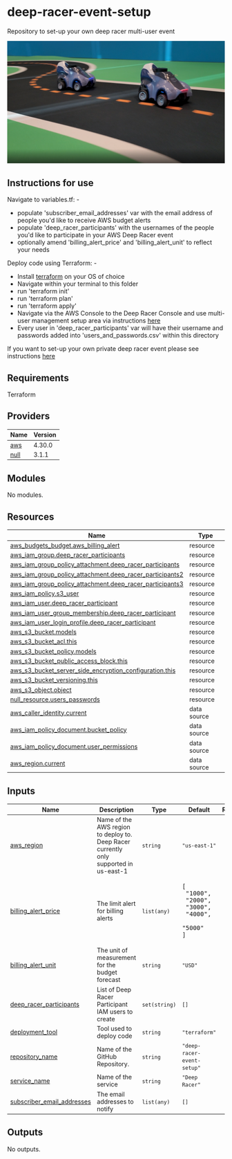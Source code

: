 # deep-racer-event-setup

Repository to set-up your own deep racer multi-user event

![aws-deep-racer](source/deepracer.png)

## Instructions for use

Navigate to variables.tf: -
 - populate 'subscriber_email_addresses' var with the email address of people you'd like to receive AWS budget alerts
 - populate 'deep_racer_participants' with the usernames of the people you'd like to participate in your AWS Deep Racer event
 - optionally amend 'billing_alert_price' and 'billing_alert_unit' to reflect your needs

Deploy code using Terraform: -
 - Install [terraform](https://learn.hashicorp.com/tutorials/terraform/install-cli) on your OS of choice
 - Navigate within your terminal to this folder
 - run 'terraform init'
 - run 'terraform plan'
 - run 'terraform apply'
 - Navigate via the AWS Console to the Deep Racer Console and use multi-user management setup area via instructions [here](https://docs.aws.amazon.com/deepracer/latest/developerguide/deepracer-multi-user-admin-set-up.html)
 - Every user in 'deep_racer_participants' var will have their username and passwords added into 'users_and_passwords.csv' within this directory

If you want to set-up your own private deep racer event please see instructions [here](https://docs.aws.amazon.com/deepracer/latest/developerguide/deepracer-create-community-race.html)

## Requirements

Terraform

## Providers

| Name | Version |
|------|---------|
| <a name="provider_aws"></a> [aws](#provider\_aws) | 4.30.0 |
| <a name="provider_null"></a> [null](#provider\_null) | 3.1.1 |

## Modules

No modules.

## Resources

| Name | Type |
|------|------|
| [aws_budgets_budget.aws_billing_alert](https://registry.terraform.io/providers/hashicorp/aws/latest/docs/resources/budgets_budget) | resource |
| [aws_iam_group.deep_racer_participants](https://registry.terraform.io/providers/hashicorp/aws/latest/docs/resources/iam_group) | resource |
| [aws_iam_group_policy_attachment.deep_racer_participants](https://registry.terraform.io/providers/hashicorp/aws/latest/docs/resources/iam_group_policy_attachment) | resource |
| [aws_iam_group_policy_attachment.deep_racer_participants2](https://registry.terraform.io/providers/hashicorp/aws/latest/docs/resources/iam_group_policy_attachment) | resource |
| [aws_iam_group_policy_attachment.deep_racer_participants3](https://registry.terraform.io/providers/hashicorp/aws/latest/docs/resources/iam_group_policy_attachment) | resource |
| [aws_iam_policy.s3_user](https://registry.terraform.io/providers/hashicorp/aws/latest/docs/resources/iam_policy) | resource |
| [aws_iam_user.deep_racer_participant](https://registry.terraform.io/providers/hashicorp/aws/latest/docs/resources/iam_user) | resource |
| [aws_iam_user_group_membership.deep_racer_participant](https://registry.terraform.io/providers/hashicorp/aws/latest/docs/resources/iam_user_group_membership) | resource |
| [aws_iam_user_login_profile.deep_racer_participant](https://registry.terraform.io/providers/hashicorp/aws/latest/docs/resources/iam_user_login_profile) | resource |
| [aws_s3_bucket.models](https://registry.terraform.io/providers/hashicorp/aws/latest/docs/resources/s3_bucket) | resource |
| [aws_s3_bucket_acl.this](https://registry.terraform.io/providers/hashicorp/aws/latest/docs/resources/s3_bucket_acl) | resource |
| [aws_s3_bucket_policy.models](https://registry.terraform.io/providers/hashicorp/aws/latest/docs/resources/s3_bucket_policy) | resource |
| [aws_s3_bucket_public_access_block.this](https://registry.terraform.io/providers/hashicorp/aws/latest/docs/resources/s3_bucket_public_access_block) | resource |
| [aws_s3_bucket_server_side_encryption_configuration.this](https://registry.terraform.io/providers/hashicorp/aws/latest/docs/resources/s3_bucket_server_side_encryption_configuration) | resource |
| [aws_s3_bucket_versioning.this](https://registry.terraform.io/providers/hashicorp/aws/latest/docs/resources/s3_bucket_versioning) | resource |
| [aws_s3_object.object](https://registry.terraform.io/providers/hashicorp/aws/latest/docs/resources/s3_object) | resource |
| [null_resource.users_passwords](https://registry.terraform.io/providers/hashicorp/null/latest/docs/resources/resource) | resource |
| [aws_caller_identity.current](https://registry.terraform.io/providers/hashicorp/aws/latest/docs/data-sources/caller_identity) | data source |
| [aws_iam_policy_document.bucket_policy](https://registry.terraform.io/providers/hashicorp/aws/latest/docs/data-sources/iam_policy_document) | data source |
| [aws_iam_policy_document.user_permissions](https://registry.terraform.io/providers/hashicorp/aws/latest/docs/data-sources/iam_policy_document) | data source |
| [aws_region.current](https://registry.terraform.io/providers/hashicorp/aws/latest/docs/data-sources/region) | data source |

## Inputs

| Name | Description | Type | Default | Required |
|------|-------------|------|---------|:--------:|
| <a name="input_aws_region"></a> [aws\_region](#input\_aws\_region) | Name of the AWS region to deploy to.  Deep Racer currently only supported in us-east-1 | `string` | `"us-east-1"` | no |
| <a name="input_billing_alert_price"></a> [billing\_alert\_price](#input\_billing\_alert\_price) | The limit alert for billing alerts | `list(any)` | <pre>[<br>  "1000",<br>  "2000",<br>  "3000",<br>  "4000",<br>  "5000"<br>]</pre> | no |
| <a name="input_billing_alert_unit"></a> [billing\_alert\_unit](#input\_billing\_alert\_unit) | The unit of measurement for the budget forecast | `string` | `"USD"` | no |
| <a name="input_deep_racer_participants"></a> [deep\_racer\_participants](#input\_deep\_racer\_participants) | List of Deep Racer Participant IAM users to create | `set(string)` | `[]` | no |
| <a name="input_deployment_tool"></a> [deployment\_tool](#input\_deployment\_tool) | Tool used to deploy code | `string` | `"terraform"` | no |
| <a name="input_repository_name"></a> [repository\_name](#input\_repository\_name) | Name of the GitHub Repository. | `string` | `"deep-racer-event-setup"` | no |
| <a name="input_service_name"></a> [service\_name](#input\_service\_name) | Name of the service | `string` | `"Deep Racer"` | no |
| <a name="input_subscriber_email_addresses"></a> [subscriber\_email\_addresses](#input\_subscriber\_email\_addresses) | The email addresses to notify | `list(any)` | `[]` | no |

## Outputs

No outputs.